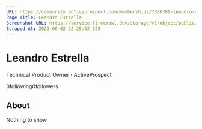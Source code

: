 ```yaml
---
URL: https://community.activeprospect.com/memberships/7866389-leandro-estrella
Page Title: Leandro Estrella
Screenshot URL: https://service.firecrawl.dev/storage/v1/object/public/media/screenshot-751ad06e-17aa-4b9d-bedc-7643aa13c328.png
Scraped At: 2025-06-02 22:29:32.328
---
```



# Leandro Estrella

Technical Product Owner **·** ActiveProspect

0following0followers

## About

Nothing to show
